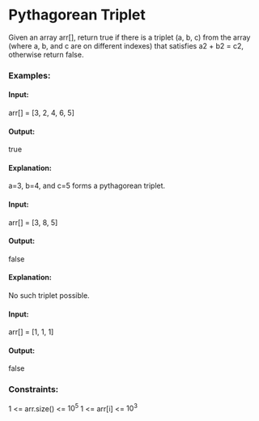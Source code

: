 # Pythagorean Triplet
Given an array arr[], return true if there is a triplet (a, b, c) from the array (where a, b, and c are on different indexes) that satisfies a2 + b2 = c2, otherwise return false.

### Examples:
#### Input: 
arr[] = [3, 2, 4, 6, 5]
#### Output: 
true
#### Explanation:
a=3, b=4, and c=5 forms a pythagorean triplet.

#### Input: 
arr[] = [3, 8, 5]
#### Output: 
false
#### Explanation:
No such triplet possible.

#### Input:
arr[] = [1, 1, 1]
#### Output: 
false

### Constraints:
1 <= arr.size() <= $`10^5`$
1 <= arr[i] <= $`10^3`$

